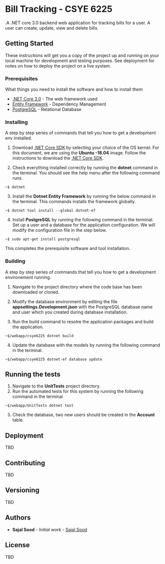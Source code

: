 # Bill Tracking - CSYE 6225

 .A .NET core 3.0 backend web application for tracking bills for a user. A user can create, update, view and delete bills.

## Getting Started

These instructions will get you a copy of the project up and running on your local machine for development and testing purposes. See deployment for notes on how to deploy the project on a live system.

### Prerequisites

What things you need to install the software and how to install them

* [.NET Core 3.0](https://dotnet.microsoft.com/) - The web framework used
* [Entity Framework](https://docs.microsoft.com/en-us/ef/core/miscellaneous/cli/dotnet) - Dependency Management
* [PostgreSQL](http://postgresguide.com/setup/install.html) - Relational Database

### Installing

A step by step series of commands that tell you how to get a development env installed.

1. Download [.NET Core SDK](https://docs.microsoft.com/en-us/dotnet/core/install/linux-package-manager-ubuntu-1804) by selecting your choice of the OS kernel. For this document, we are using the **Ubuntu -18.04** image. Follow the instructions to download the [.NET Core SDK](https://docs.microsoft.com/en-us/dotnet/core/install/linux-package-manager-ubuntu-1804).

2. Check everything installed correctly by running the **dotnet** command in the terminal. You should see the help menu after the following command runs.
```
~$ dotnet
```
3. Install the **Dotnet Entity Framework** by running the below command in the terminal. This commands installs the framework globally.
```
~$ dotnet tool install --global dotnet-ef 
```
4. Install **PostgreSQL** by running the following command in the terminal. Set up a user and a database for the application configuration. We will modify the configuration file in the step below.
```
~$ sudo apt-get install postgresql
```
This completes the prerequisite software and tool installation.

###

### Building

A step by step series of commands that tell you how to get a development environement running.

1. Navigate to the project directory where the code base has been downloaded or cloned. 

2. Modify the database environment by editing the file **appsettings.Development.json** with the PostgreSQL database name and user which you created during database installation.

3. Run the build command to resotre the application packages and build the application.
```
~$/webapp/csye6225 dotnet build
```
4. Update the database with the models by running the following command in the terminal.
```
~$/webapp/csye6225 dotnet-ef database update
```

## Running the tests

1. Navigate to the **UnitTests** project directory.
2. Run the automated tests for this system by running the following command in the terminal
```
~$/webapp/UnitTests dotnet test
```
3. Check the database, two new users should be created in the **Account** table.


## Deployment
TBD

## Contributing
TBD

## Versioning
TBD

## Authors

* **Sajal Sood** - *Initial work* - [Sajal Sood](https://github.com/SajalSood)

## License
TBD


